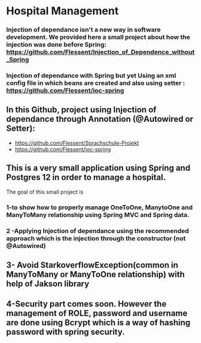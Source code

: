 # Hospital Management
### Injection of dependance isn't a new way in software development. We provided here a small project about how the injection was done before Spring: https://github.com/Flessent/Injection_of_Dependence_without_Spring
### Injection of dependance with Spring but yet Using an xml config file in which beans are created and also using setter : https://github.com/Flessent/ioc-spring

## In this Github, project using Injection of dependance through Annotation (@Autowired or Setter): 
 - https://github.com/Flessent/Sprachschule-Projekt
 - https://github.com/Flessent/ioc-spring

## This is a very small application using Spring and Postgres 12 in order to manage a hospital.
The goal of this small project is 
### 1-to show how to properly manage OneToOne, ManytoOne and ManyToMany relationship using Spring MVC and Spring data.
### 2 -Applying Injection of dependance using the recommended approach which is the injection through the constructor (not @Autowired)
## 3- Avoid StarkoverflowException(common in ManyToMany or ManyToOne relationship) with help of Jakson library 
## 4-Security part comes soon. However the management of ROLE, password and username are done  using Bcrypt which is a way of hashing password with spring security.
